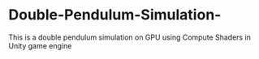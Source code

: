 # Double-Pendulum-Simulation-
This is a double pendulum simulation on GPU using Compute Shaders in Unity game engine
